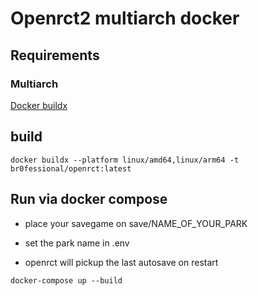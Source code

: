 # Openrct2 multiarch docker

## Requirements

### Multiarch

[Docker buildx](https://github.com/docker/buildx/#with-buildx-or-docker-1903)

## build

`docker buildx --platform linux/amd64,linux/arm64 -t br0fessional/openrct:latest`

## Run via docker compose

- place your savegame on save/NAME_OF_YOUR_PARK

- set the park name in .env

- openrct will pickup the last autosave on restart

`docker-compose up --build`
